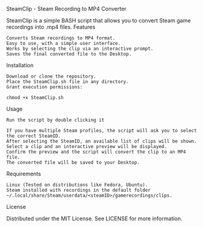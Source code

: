 SteamClip - Steam Recording to MP4 Converter

SteamClip is a simple BASH script that allows you to convert Steam game recordings into .mp4 files.
Features

    Converts Steam recordings to MP4 format.
    Easy to use, with a simple user interface.
    Works by selecting the clip via an interactive prompt.
    Saves the final converted file to the Desktop.

Installation

    Download or clone the repository.
    Place the SteamClip.sh file in any directory.
    Grant execution permissions:

    chmod +x SteamClip.sh

Usage

    Run the script by double clicking it

    If you have multiple Steam profiles, the script will ask you to select the correct SteamID.
    After selecting the SteamID, an available list of clips will be shown.
    Select a clip and an interactive preview will be displayed.
    Confirm the preview and the script will convert the clip to an MP4 file.
    The converted file will be saved to your Desktop.

Requirements

    Linux (Tested on distributions like Fedora, Ubuntu).
    Steam installed with recordings in the default folder ~/.local/share/Steam/userdata/<steamID>/gamerecordings/clips.

License

Distributed under the MIT License. See LICENSE for more information.

